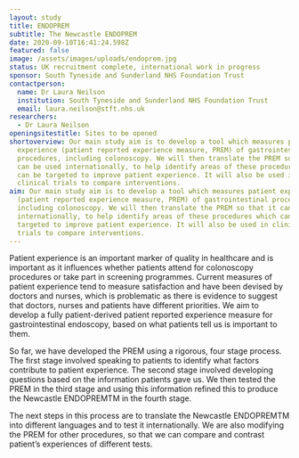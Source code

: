 ```yaml
---
layout: study
title: ENDOPREM
subtitle: The Newcastle ENDOPREM
date: 2020-09-10T16:41:24.598Z
featured: false
image: /assets/images/uploads/endoprem.jpg
status: UK recruitment complete, international work in progress
sponsor: South Tyneside and Sunderland NHS Foundation Trust
contactperson:
  name: Dr Laura Neilson
  institution: South Tyneside and Sunderland NHS Foundation Trust
  email: laura.neilson@stft.nhs.uk
researchers:
  - Dr Laura Neilson
openingsitestitle: Sites to be opened
shortoverview: Our main study aim is to develop a tool which measures patient
  experience (patient reported experience measure, PREM) of gastrointestinal
  procedures, including colonoscopy. We will then translate the PREM so that it
  can be used internationally, to help identify areas of these procedures which
  can be targeted to improve patient experience. It will also be used in
  clinical trials to compare interventions.
aim: Our main study aim is to develop a tool which measures patient experience
  (patient reported experience measure, PREM) of gastrointestinal procedures,
  including colonoscopy. We will then translate the PREM so that it can be used
  internationally, to help identify areas of these procedures which can be
  targeted to improve patient experience. It will also be used in clinical
  trials to compare interventions.
---
```

Patient experience is an important marker of quality in healthcare and is important as it influences whether patients attend for colonoscopy procedures or take part in screening programmes. Current measures of patient experience tend to measure satisfaction and have been devised by doctors and nurses, which is problematic as there is evidence to suggest that doctors, nurses and patients have different priorities. We aim to develop a fully patient-derived patient reported experience measure for gastrointestinal endoscopy, based on what patients tell us is important to them.

So far, we have developed the PREM using a rigorous, four stage process. The first stage involved speaking to patients to identify what factors contribute to patient experience. The second stage involved developing questions based on the information patients gave us. We then tested the PREM in the third stage and using this information refined this to produce the Newcastle ENDOPREMTM in the fourth stage.

The next steps in this process are to translate the Newcastle ENDOPREMTM into different languages and to test it internationally. We are also modifying the PREM for other procedures, so that we can compare and contrast patient’s experiences of different tests.